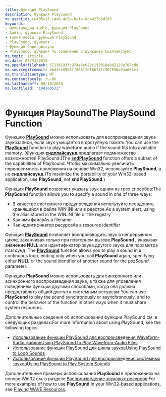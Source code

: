 ```yaml
---
title: Функция PlaySound
description: Функция PlaySound
ms.assetid: ce405a13-c4ab-4c9a-bcfe-8d4427b3d2d8
keywords:
- мультимедиа Audio, функция PlaySound
- Audio, функция PlaySound
- волна Audio, функция PlaySound
- PlaySound, функция
- Функция Сндплайсаунд
- PlaySound, функция по сравнению с функцией Сндплайсаунд
ms.topic: article
ms.date: 05/31/2018
ms.openlocfilehash: 5723b1937c974e6c622c1f2010e8d2129e787cdd
ms.sourcegitcommit: ebd3ce6908ff865f1ef66f2fc96769be0aad82e1
ms.translationtype: MT
ms.contentlocale: ru-RU
ms.lasthandoff: 08/19/2020
ms.locfileid: "104260522"
---
```

# <a name="the-playsound-function"></a><span data-ttu-id="6041e-109">Функция PlaySound</span><span class="sxs-lookup"><span data-stu-id="6041e-109">The PlaySound Function</span></span>

<span data-ttu-id="6041e-110">Функцию [**PlaySound**](/previous-versions//dd743680(v=vs.85)) можно использовать для воспроизведения звука звукозаписи, если звук умещается в доступную память.</span><span class="sxs-lookup"><span data-stu-id="6041e-110">You can use the [**PlaySound**](/previous-versions//dd743680(v=vs.85)) function to play waveform audio if the sound fits into available memory.</span></span> <span data-ttu-id="6041e-111">(Функция [**сндплайсаунд**](/previous-versions//dd798676(v=vs.85)) предлагает подмножество возможностей PlaySound.</span><span class="sxs-lookup"><span data-stu-id="6041e-111">(The [**sndPlaySound**](/previous-versions//dd798676(v=vs.85)) function offers a subset of the capabilities of PlaySound.</span></span> <span data-ttu-id="6041e-112">Чтобы максимально увеличить переносимость приложения на основе Win32, используйте **PlaySound**, а не **сндплайсаунд**.)</span><span class="sxs-lookup"><span data-stu-id="6041e-112">To maximize the portability of your Win32-based application, use **PlaySound**, not **sndPlaySound**.)</span></span>

<span data-ttu-id="6041e-113">Функция **PlaySound** позволяет указать звук одним из трех способов:</span><span class="sxs-lookup"><span data-stu-id="6041e-113">The **PlaySound** function allows you to specify a sound in one of three ways:</span></span>

-   <span data-ttu-id="6041e-114">В качестве системного предупреждения используйте псевдоним, хранящийся в файле WIN.INI или в реестре.</span><span class="sxs-lookup"><span data-stu-id="6041e-114">As a system alert, using the alias stored in the WIN.INI file or the registry</span></span>
-   <span data-ttu-id="6041e-115">Как имя файла</span><span class="sxs-lookup"><span data-stu-id="6041e-115">As a filename</span></span>
-   <span data-ttu-id="6041e-116">Как идентификатор ресурса</span><span class="sxs-lookup"><span data-stu-id="6041e-116">As a resource identifier</span></span>

<span data-ttu-id="6041e-117">Функция [**PlaySound**](/previous-versions//dd743680(v=vs.85)) позволяет воспроизводить звук в непрерывном цикле, заканчивая только при повторном вызове **PlaySound** , указывая **значение NULL** или идентификатор звука другого звука для параметра *псзсаунд* .</span><span class="sxs-lookup"><span data-stu-id="6041e-117">The [**PlaySound**](/previous-versions//dd743680(v=vs.85)) function allows you to play a sound in a continuous loop, ending only when you call **PlaySound** again, specifying either **NULL** or the sound identifier of another sound for the *pszSound* parameter.</span></span>

<span data-ttu-id="6041e-118">Функцию **PlaySound** можно использовать для синхронного или асинхронного воспроизведения звука, а также для управления поведением функции другими способами, когда она должна предоставлять общий доступ к системным ресурсам.</span><span class="sxs-lookup"><span data-stu-id="6041e-118">You can use **PlaySound** to play the sound synchronously or asynchronously, and to control the behavior of the function in other ways when it must share system resources.</span></span>

<span data-ttu-id="6041e-119">Дополнительные сведения об использовании функции PlaySound см. в следующих разделах:</span><span class="sxs-lookup"><span data-stu-id="6041e-119">For more information about using PlaySound, see the following topics:</span></span>

-   [<span data-ttu-id="6041e-120">Использование функции PlaySound для воспроизведения Waveform-Audio файлов</span><span class="sxs-lookup"><span data-stu-id="6041e-120">Using PlaySound to Play Waveform-Audio Files</span></span>](using-playsound-to-play-waveform-audio-files.md)
-   [<span data-ttu-id="6041e-121">Использование функции PlaySound для цикла звуков</span><span class="sxs-lookup"><span data-stu-id="6041e-121">Using PlaySound to Loop Sounds</span></span>](using-playsound-to-loop-sounds.md)
-   [<span data-ttu-id="6041e-122">Использование функции PlaySound для воспроизведения системных звуков</span><span class="sxs-lookup"><span data-stu-id="6041e-122">Using PlaySound to Play System Sounds</span></span>](using-playsound-to-play-system-sounds.md)

<span data-ttu-id="6041e-123">Дополнительные примеры использования **PlaySound** в приложениях на основе Win32 см. в разделе [Воспроизведение звуковых ресурсов](playing-wave-resources.md).</span><span class="sxs-lookup"><span data-stu-id="6041e-123">For more examples of how to use **PlaySound** in your Win32-based applications, see [Playing WAVE Resources](playing-wave-resources.md).</span></span>

 

 